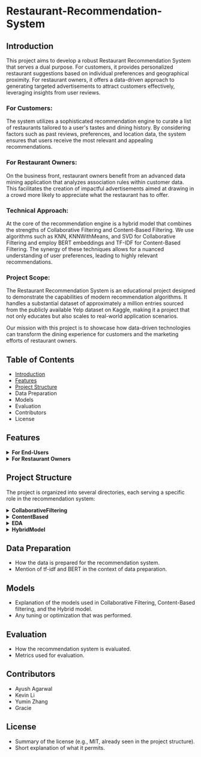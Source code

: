 # Restaurant-Recommendation-System

## Introduction

This project aims to develop a robust Restaurant Recommendation System that serves a dual purpose. For customers, it provides personalized restaurant suggestions based on individual preferences and geographical proximity. For restaurant owners, it offers a data-driven approach to generating targeted advertisements to attract customers effectively, leveraging insights from user reviews.

### For Customers:
The system utilizes a sophisticated recommendation engine to curate a list of restaurants tailored to a user's tastes and dining history. By considering factors such as past reviews, preferences, and location data, the system ensures that users receive the most relevant and appealing recommendations.

### For Restaurant Owners:
On the business front, restaurant owners benefit from an advanced data mining application that analyzes association rules within customer data. This facilitates the creation of impactful advertisements aimed at drawing in a crowd more likely to appreciate what the restaurant has to offer.

### Technical Approach:
At the core of the recommendation engine is a hybrid model that combines the strengths of Collaborative Filtering and Content-Based Filtering. We use algorithms such as KNN, KNNWithMeans, and SVD for Collaborative Filtering and employ BERT embeddings and TF-IDF for Content-Based Filtering. The synergy of these techniques allows for a nuanced understanding of user preferences, leading to highly relevant recommendations.

### Project Scope:
The Restaurant Recommendation System is an educational project designed to demonstrate the capabilities of modern recommendation algorithms. It handles a substantial dataset of approximately a million entries sourced from the publicly available Yelp dataset on Kaggle, making it a project that not only educates but also scales to real-world application scenarios.

Our mission with this project is to showcase how data-driven technologies can transform the dining experience for customers and the marketing efforts of restaurant owners.

## Table of Contents
- [Introduction](#introduction)
- [Features](#features)
- [Project Structure](#projectstructure)
- Data Preparation
- Models
- Evaluation
- Contributors
- License


## Features

<details>
<summary><b>For End-Users</b></summary>


- **Personalized Recommendations**: The system utilizes user past behavior to recommend restaurants that match their taste and preferences.
- **Proximity-Based Suggestions**: Recommendations are not only tailored to preferences but also to the proximity of the user, ensuring that suggested restaurants are within a reasonable distance.
- **Diverse Cuisine Options**: By analyzing extensive data sets, the system offers a wide variety of cuisines, catering to different dietary needs and culinary tastes.
- **User Review Insights**: Incorporates insights from user reviews using advanced NLP techniques, providing a more nuanced recommendation that takes into account the sentiment and context of user reviews.


</details>

<details>
<summary><b>For Restaurant Owners</b></summary>
  
- **Advertisement Generation Tool**: Employs Association Rules Data Mining to help restaurant owners create targeted advertisements that resonate with likely customers.
- **Customer Preference Analytics**: Provides analytics on customer preferences and dining habits, enabling restaurant owners to tailor their services or menus accordingly.
- **Competitive Analysis**: Offers insights into competitors and market trends, allowing restaurant owners to position their advertisements more strategically.


</details>

## Project Structure

The project is organized into several directories, each serving a specific role in the recommendation system:

<details>
<summary><b>CollaborativeFiltering</b></summary>

- This directory contains the code and algorithms related to the Collaborative Filtering recommendation technique. It includes implementations of KNN, KNNWithMeans, and SVD algorithms.

</details>

<details>
<summary><b>ContentBased</b></summary>
  
- Here, the Content-Based Filtering logic is implemented. It utilizes NLP techniques and machine learning models like BERT and TF-IDF to analyze and match user preferences with restaurant features.
  
</details>


<details>
<summary><b>EDA</b></summary>

- Contains Jupyter notebooks and scripts used for Exploratory Data Analysis. This is where the data is explored and visualized to understand patterns and insights.

</details>

<details>
<summary><b>HybridModel</b></summary>
  
- This directory integrates the Collaborative and Content-Based Filtering approaches to form a Hybrid Model, leveraging the strengths of both techniques for improved recommendation performance.

</details>

## Data Preparation
- How the data is prepared for the recommendation system.
- Mention of tf-idf and BERT in the context of data preparation.

## Models
- Explanation of the models used in Collaborative Filtering, Content-Based filtering, and the Hybrid model.
- Any tuning or optimization that was performed.

## Evaluation
- How the recommendation system is evaluated.
- Metrics used for evaluation.


## Contributors
- Ayush Agarwal
- Kevin Li
- Yumin Zhang
- Gracie

## License
- Summary of the license (e.g., MIT, already seen in the project structure).
- Short explanation of what it permits.

